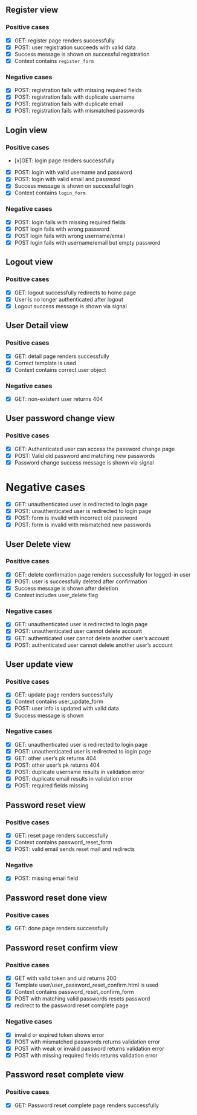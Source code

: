 ## Register view

### Positive cases

-   [x] GET: register page renders successfully
-   [x] POST: user registration succeeds with valid data
-   [x] Success message is shown on successful registration
-   [x] Context contains `register_form`

### Negative cases

-   [x] POST: registration fails with missing required fields
-   [x] POST: registration fails with duplicate username
-   [x] POST: registration fails with duplicate email
-   [x] POST: registration fails with mismatched passwords

## Login view

### Positive cases

-   [x]GET: login page renders successfully
-   [x] POST: login with valid username and password
-   [x] POST: login with valid email and password
-   [x] Success message is shown on successful login
-   [x] Context contains `login_form`

### Negative cases

-   [x] POST: login fails with missing required fields
-   [x] POST login fails with wrong password
-   [x] POST login fails with wrong username/email
-   [x] POST login fails with username/email but empty password

## Logout view

### Positive cases

-   [x] GET: logout successfully redirects to home page
-   [x] User is no longer authenticated after logout
-   [x] Logout success message is shown via signal

## User Detail view

### Positive cases

-   [x] GET: detail page renders successfully
-   [x] Correct template is used
-   [x] Context contains correct user object

### Negative cases

-   [x] GET: non-existent user returns 404

## User password change view

### Positive cases

-   [x] GET: Authenticated user can access the password change page
-   [x] POST: Valid old password and matching new passwords
-   [x] Password change success message is shown via signal

# Negative cases

-   [x] GET: unauthenticated user is redirected to login page
-   [x] POST: unauthenticated user is redirected to login page
-   [x] POST: form is invalid with incorrect old password
-   [x] POST: form is invalid with mismatched new passwords

## User Delete view

### Positive cases

-   [x] GET: delete confirmation page renders successfully for logged-in user
-   [x] POST: user is successfully deleted after confirmation
-   [x] Success message is shown after deletion
-   [x] Context includes user_delete flag

### Negative cases

-   [x] GET: unauthenticated user is redirected to login page
-   [x] POST: unauthenticated user cannot delete account
-   [x] GET: authenticated user cannot delete another user’s account
-   [x] POST: authenticated user cannot delete another user’s account

## User update view

### Positive cases

-   [x] GET: update page renders successfully
-   [x] Context contains user_update_form
-   [x] POST: user info is updated with valid data
-   [x] Success message is shown

### Negative cases

-   [x] GET: unauthenticated user is redirected to login page
-   [x] POST: unauthenticated user is redirected to login page
-   [x] GET: other user’s pk returns 404
-   [x] POST: other user’s pk returns 404
-   [x] POST: duplicate username results in validation error
-   [x] POST: duplicate email results in validation error
-   [x] POST: required fields missing

## Password reset view

### Positive cases

-   [x] GET: reset page renders successfully
-   [x] Context contains password_reset_form
-   [x] POST: valid email sends reset mail and redirects

### Negative

-   [x] POST: missing email field

## Password reset done view

### Positive cases

-   [x] GET: done page renders successfully

## Password reset confirm view

### Positive cases

-   [x] GET with valid token and uid returns 200
-   [x] Template user/user_password_reset_confirm.html is used
-   [x] Context contains password_reset_confirm_form
-   [x] POST with matching valid passwords resets password
-   [x] redirect to the password reset complete page

### Negative cases

-   [x] invalid or expired token shows error
-   [x] POST with mismatched passwords returns validation error
-   [x] POST with weak or invalid password returns validation error
-   [x] POST with missing required fields returns validation error

## Password reset complete view

### Positive cases

-   [x] GET: Password reset complete page renders successfully
